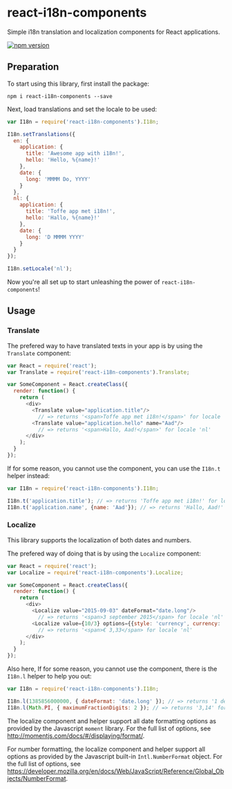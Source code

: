 # react-i18n-components
Simple i18n translation and localization components for React applications.

[![npm version](https://badge.fury.io/js/react-i18n-components.svg)](https://badge.fury.io/js/react-i18n-components)

## Preparation

To start using this library, first install the package:
```
npm i react-i18n-components --save
```

Next, load translations and set the locale to be used:
```javascript
var I18n = require('react-i18n-components').I18n;

I18n.setTranslations({
  en: {
    application: {
      title: 'Awesome app with i18n!',
      hello: 'Hello, %{name}!'
    },
    date: {
      long: 'MMMM Do, YYYY'
    }
  },
  nl: {
    application: {
      title: 'Toffe app met i18n!',
      hello: 'Hallo, %{name}!'
    },
    date: {
      long: 'D MMMM YYYY'
    }
  }
});

I18n.setLocale('nl');
```

Now you're all set up to start unleashing the power of `react-i18n-components`!

## Usage

### Translate

The prefered way to have translated texts in your app is by using the `Translate` component:
```javascript
var React = require('react');
var Translate = require('react-i18n-components').Translate;

var SomeComponent = React.createClass({
  render: function() {
    return (
      <div>
        <Translate value="application.title"/>
          // => returns '<span>Toffe app met i18n!</span>' for locale 'nl'
        <Translate value="application.hello" name="Aad"/>
          // => returns '<span>Hallo, Aad!</span>' for locale 'nl'
      </div>
    );
  }
});
```

If for some reason, you cannot use the component, you can use the `I18n.t` helper instead:
```javascript
var I18n = require('react-i18n-components').I18n;

I18n.t('application.title'); // => returns 'Toffe app met i18n!' for locale 'nl'
I18n.t('application.name', {name: 'Aad'}); // => returns 'Hallo, Aad!' for locale 'nl'
```

### Localize

This library supports the localization of both dates and numbers.

The prefered way of doing that is by using the `Localize` component:
```javascript
var React = require('react');
var Localize = require('react-i18n-components').Localize;

var SomeComponent = React.createClass({
  render: function() {
    return (
      <div>
        <Localize value="2015-09-03" dateFormat="date.long"/>
          // => returns '<span>3 september 2015</span> for locale 'nl'
        <Localize value={10/3} options={{style: 'currency', currency: 'EUR', minimumFractionDigits: 2, maximumFractionDigits: 2}}/>
          // => returns '<span>€ 3,33</span> for locale 'nl'
      </div>
    );
  }
});
```

Also here, If for some reason, you cannot use the component, there is the `I18n.l` helper to help you out:
```javascript
var I18n = require('react-i18n-components').I18n;

I18n.l(1385856000000, { dateFormat: 'date.long' }); // => returns '1 december 2013' for locale 'nl'
I18n.l(Math.PI, { maximumFractionDigits: 2 }); // => returns '3,14' for locale 'nl'
```

The localize component and helper support all date formatting options as provided by the Javascript `moment` library. For the full list of options, see http://momentjs.com/docs/#/displaying/format/.

For number formatting, the localize component and helper support all options  as provided by the Javascript built-in `Intl.NumberFormat` object. For the full list of options, see https://developer.mozilla.org/en/docs/Web/JavaScript/Reference/Global_Objects/NumberFormat.
